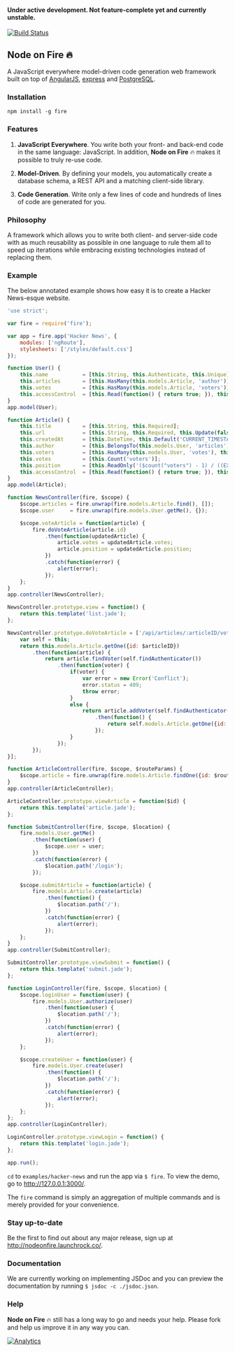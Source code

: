 #### Under active development. Not feature-complete yet and currently unstable.

[![Build Status](https://travis-ci.org/martijndeh/fire.svg?branch=master)](https://travis-ci.org/martijndeh/fire)
## Node on Fire :fire:
A JavaScript everywhere model-driven code generation web framework built on top of [AngularJS](https://angularjs.org/), [express](http://expressjs.com/) and [PostgreSQL](http://www.postgresql.org/).

### Installation
```
npm install -g fire
```

### Features

1.  **JavaScript Everywhere**. You write both your front- and back-end code in the same language: JavaScript. In addition, **Node on Fire** :fire: makes it possible to truly re-use code.

2. **Model-Driven**. By defining your models, you automatically create a database schema, a REST API and a matching client-side library.

3. **Code Generation**. Write only a few lines of code and hundreds of lines of code are generated for you.

### Philosophy

A framework which allows you to write both client- and server-side code with as much reusability as possible in one language to rule them all to speed up iterations while embracing existing technologies instead of replacing them.

### Example

The below annotated example shows how easy it is to create a Hacker News-esque website.

```js
'use strict';

var fire = require('fire');

var app = fire.app('Hacker News', {
    modules: ['ngRoute'],
    stylesheets: ['/styles/default.css']
});

function User() {
    this.name 			= [this.String, this.Authenticate, this.Unique];
    this.articles 		= [this.HasMany(this.models.Article, 'author')];
    this.votes 			= [this.HasMany(this.models.Article, 'voters')];
    this.accessControl 	= [this.Read(function() { return true; }), this.Update(function() { return false; })];
}
app.model(User);

function Article() {
    this.title 			= [this.String, this.Required];
    this.url 			= [this.String, this.Required, this.Update(false), this.Unique];
    this.createdAt 		= [this.DateTime, this.Default('CURRENT_TIMESTAMP')];
    this.author 		= [this.BelongsTo(this.models.User, 'articles'), this.Automatic, this.Required, this.AutoFetch];
    this.voters 		= [this.HasMany(this.models.User, 'votes'), this.Private];
    this.votes			= [this.Count('voters')];
    this.position 		= [this.ReadOnly('($count("voters") - 1) / ((EXTRACT(EPOCH FROM current_timestamp - $createdAt) / 3600) + 2)^1.8')];
    this.accessControl 	= [this.Read(function() { return true; }), this.Update('author'), this.Delete(function() { return false; })];
}
app.model(Article);

function NewsController(fire, $scope) {
    $scope.articles = fire.unwrap(fire.models.Article.find(), []);
    $scope.user 	= fire.unwrap(fire.models.User.getMe(), {});

    $scope.voteArticle = function(article) {
        fire.doVoteArticle(article.id)
            .then(function(updatedArticle) {
                article.votes = updatedArticle.votes;
                article.position = updatedArticle.position;
            })
            .catch(function(error) {
                alert(error);
            });
    };
}
app.controller(NewsController);

NewsController.prototype.view = function() {
    return this.template('list.jade');
};

NewsController.prototype.doVoteArticle = ['/api/articles/:articleID/voters', function($articleID) {
    var self = this;
    return this.models.Article.getOne({id: $articleID})
        .then(function(article) {
            return article.findVoter(self.findAuthenticator())
                .then(function(voter) {
                    if(voter) {
                        var error = new Error('Conflict');
                        error.status = 409;
                        throw error;
                    }
                    else {
                        return article.addVoter(self.findAuthenticator())
                            .then(function() {
                                return self.models.Article.getOne({id: $articleID});
                            });
                    }
                });
        });
}];

function ArticleController(fire, $scope, $routeParams) {
    $scope.article = fire.unwrap(fire.models.Article.findOne({id: $routeParams.id}), {});
}
app.controller(ArticleController);

ArticleController.prototype.viewArticle = function($id) {
    return this.template('article.jade');
};

function SubmitController(fire, $scope, $location) {
    fire.models.User.getMe()
        .then(function(user) {
            $scope.user = user;
        })
        .catch(function(error) {
            $location.path('/login');
        });

    $scope.submitArticle = function(article) {
        fire.models.Article.create(article)
            .then(function() {
                $location.path('/');
            })
            .catch(function(error) {
                alert(error);
            });
    };
}
app.controller(SubmitController);

SubmitController.prototype.viewSubmit = function() {
    return this.template('submit.jade');
};

function LoginController(fire, $scope, $location) {
    $scope.loginUser = function(user) {
        fire.models.User.authorize(user)
            .then(function(user) {
                $location.path('/');
            })
            .catch(function(error) {
                alert(error);
            });
    };

    $scope.createUser = function(user) {
        fire.models.User.create(user)
            .then(function() {
                $location.path('/');
            })
            .catch(function(error) {
                alert(error);
            });
    };
};
app.controller(LoginController);

LoginController.prototype.viewLogin = function() {
    return this.template('login.jade');
};

app.run();
```

`cd` to `examples/hacker-news` and run the app via `$ fire`. To view the demo, go to http://127.0.0.1:3000/.

The `fire` command is simply an aggregation of multiple commands and is merely provided for your convenience.

### Stay up-to-date

Be the first to find out about any major release, sign up at http://nodeonfire.launchrock.co/.

### Documentation

We are currently working on implementing JSDoc and you can preview the documentation by running `$ jsdoc -c ./jsdoc.json`.

### Help

**Node on Fire** :fire: still has a long way to go and needs your help. Please fork and help us improve it in any way you can.

[![Analytics](https://ga-beacon.appspot.com/UA-52717773-2/fire/readme)](https://github.com/igrigorik/ga-beacon)
